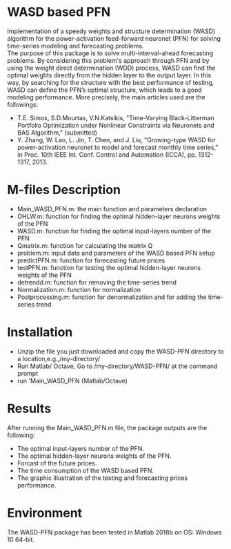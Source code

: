 # WASD based PFN
Implementation of a speedy weights and structure determination (WASD) algorithm for the power-activation feed-forward neuronet (PFN) for solving time-series modeling and forecasting problems.\
The purpose of this package is to solve multi-interval-ahead forecasting problems. By considering this problem's approach through PFN and by using the weight direct determination (WDD) process, WASD can find the optimal weights directly from the hidden layer to the output layer. In this way, by searching for the structure with the best performance of testing, WASD can define the PFN’s optimal structure, which leads to a good modeling performance. More precisely, the main articles used are the followings:
*	T.E. Simos, S.D.Mourtas, V.N.Katsikis, "Time-Varying Black-Litterman Portfolio Optimization under Nonlinear Constraints via Neuronets and BAS Algorithm," (submitted)
*	Y. Zhang, W. Lao, L. Jin, T. Chen, and J. Liu, "Growing-type WASD for power-activation neuronet to model and forecast monthly time series," in Proc. 10th IEEE Int. Conf. Control and Automation (ICCA), pp. 1312-1317, 2013.

# M-files Description
*	Main_WASD_PFN.m: the main function and parameters declaration
*	OHLW.m: function for finding the optimal hidden-layer neurons weights of the PFN
*	WASD.m: function for finding the optimal input-layers number of the PFN
*	Qmatrix.m: function for calculating the matrix Q
*	problem.m: input data and parameters of the WASD based PFN setup
*	predictPFN.m: function for forecasting future prices
*	testPFN.m: function for testing the optimal hidden-layer neurons weights of the PFN
*	detrendd.m: function for removing the time-series trend
*	Normalization.m: function for normalization
*	Postprocessing.m: function for denormalization and for adding the time-series trend

# Installation
*	Unzip the file you just downloaded and copy the WASD-PFN directory to a location,e.g.,/my-directory/
*	Run Matlab/ Octave, Go to /my-directory/WASD-PFN/ at the command prompt
*	run 'Main_WASD_PFN (Matlab/Octave)

# Results
After running the Main_WASD_PFN.m file, the package outputs are the following:
*	The optimal input-layers number of the PFN.
*	The optimal hidden-layer neurons weights of the PFN.
*	Forcast of the future prices.
* The time consumption of the WASD based PFN.
*	The graphic illustration of the testing and forecasting prices performance.

# Environment
The WASD-PFN package has been tested in Matlab 2018b on OS: Windows 10 64-bit.

